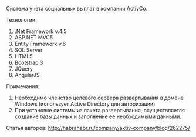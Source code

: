 Система учета социальных выплат в компании ActivCo.

Технологии:
1.  .Net Framework v.4.5
2.  ASP.NET MVC5
3.  Entity Framework v.6
4.  SQL Server
5.  HTML5
6.  Bootstrap 3
7.  JQuery
8.  AngularJS

Примечания:
1.  Необходимо членство целевого сервера развертывания в домене Windows (использует Active Directory для авторизации)
2.  При установке системы из пакета развертывания, осуществляется создание базы данных и заполнение ее необходимыми данными.

Статья авторов:
http://habrahabr.ru/company/aktiv-company/blog/262275/
